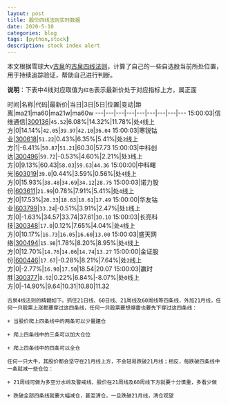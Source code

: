 ```yaml
---
layout: post
title: 股价四线法则实时数据
date: 2020-5-10
categories: blog
tags: [python,stock]
description: stock index alert
---
```



本文根据雪球大v[古泉](https://xueqiu.com/u/7148646888)的[古泉四线法则](https://xueqiu.com/7148646888/130498192)，计算了自己的一些自选股当前所处位置，用于持续追踪验证，帮助自己进行判断。

**说明**：下表中4线对应取值为`红色`表示最新价处于对应指标上方，属正面

时间|名称|代码|最新价|当日|3日|5日|位置|变动|距离|ma21|ma60|ma21w|ma60w
---|---|---|---|---|---|---|---|---
15:00:03|信维通信|[300136](https://xueqiu.com/S/SZ300136)|`45.52`|6.08%|14.32%|11.78%|处`4`线上方|0|14.14%|`42.05`|`39.97`|`42.10`|`36.04`
15:00:03|寒锐钴业|[300618](https://xueqiu.com/S/SZ300618)|`51.22`|0.43%|6.35%|5.41%|处`2`线上方|1|-6.41%|`50.87`|`51.21`|60.30|57.73
15:00:03|中科创达|[300496](https://xueqiu.com/S/SZ300496)|`59.72`|-0.53%|4.60%|2.21%|处`3`线上方|0|9.13%|60.43|`58.03`|`59.63`|`44.36`
15:00:00|中科曙光|[603019](https://xueqiu.com/S/SH603019)|`39.0`|0.44%|3.59%|0.56%|处`4`线上方|0|15.93%|`38.48`|`34.69`|`34.12`|`28.75`
15:00:03|诺力股份|[603611](https://xueqiu.com/S/SH603611)|`21.99`|0.78%|7.91%|5.41%|处`4`线上方|0|17.53%|`20.33`|`18.63`|`18.61`|`17.49`
15:00:00|华友钴业|[603799](https://xueqiu.com/S/SH603799)|`33.24`|-0.51%|3.91%|2.47%|处`1`线上方|0|-1.63%|34.57|33.74|37.61|`30.10`
15:00:03|长亮科技|[300348](https://xueqiu.com/S/SZ300348)|`17.0`|0.12%|7.65%|4.04%|处`4`线上方|0|10.17%|`16.73`|`16.05`|`16.60`|`13.00`
15:00:03|盛天网络|[300494](https://xueqiu.com/S/SZ300494)|`15.98`|1.78%|8.20%|8.95%|处`4`线上方|0|12.70%|`14.76`|`14.06`|`14.74`|`13.27`
15:00:00|金证股份|[600446](https://xueqiu.com/S/SH600446)|`17.67`|-0.28%|8.21%|7.64%|处`2`线上方|0|-2.77%|`16.90`|`17.50`|18.54|20.07
15:00:03|赢时胜|[300377](https://xueqiu.com/S/SZ300377)|`8.92`|0.22%|6.84%|-8.07%|处`0`线上方|0|-14.90%|9.64|10.31|10.80|11.32

```
古泉4线法则的精髓如下。抓住21日线、60日线、21周线及60周线等四条线，外加21月线，任何一只股票上涨都要穿过这四条线，任何一只股票要想爆雷也要先下穿过这四条线：

+ 当股价爬上四条线中的两条可以少量建仓

+ 爬上四条线中的三条可以加大仓位

+ 爬上四条线中的四条可以全仓

任何一只大牛，其股价都会坚守在21月线上方，不会轻易跌破21月线；相反，每跌破四条线中一条就减一些仓位：

+ 21周线可做为多空分水岭及警戒线，股价在21周线及60周线下方就要十分慎重，多看少做

+ 跌破全部四条线就要大幅减仓，甚至清仓，一旦跌破21月线，清仓观望
```